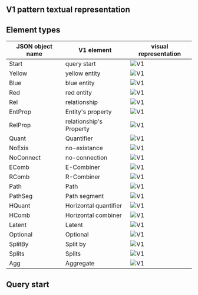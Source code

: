 ## V1 pattern textual representation

## Element types

| JSON object name | V1 element              | visual representation
|------------------|-------------------------|----------------------
| Start            | query start             | ![V1](https://raw.githubusercontent.com/LiorKogan/V1/master/Pictures/Element01.png)
| Yellow           | yellow entity           | ![V1](https://raw.githubusercontent.com/LiorKogan/V1/master/Pictures/Element02.png)
| Blue             | blue entity             | ![V1](https://raw.githubusercontent.com/LiorKogan/V1/master/Pictures/Element03.png)
| Red              | red entity              | ![V1](https://raw.githubusercontent.com/LiorKogan/V1/master/Pictures/Element04.png)
| Rel              | relationship            | ![V1](https://raw.githubusercontent.com/LiorKogan/V1/master/Pictures/Element05.png)
| EntProp          | Entity's property       | ![V1](https://raw.githubusercontent.com/LiorKogan/V1/master/Pictures/Element06.png)
| RelProp          | relationship's Property | ![V1](https://raw.githubusercontent.com/LiorKogan/V1/master/Pictures/Element07.png)
| Quant            | Quantifier              | ![V1](https://raw.githubusercontent.com/LiorKogan/V1/master/Pictures/Element08.png)
| NoExis           | no-existance            | ![V1](https://raw.githubusercontent.com/LiorKogan/V1/master/Pictures/Element09.png)
| NoConnect        | no-connection           | ![V1](https://raw.githubusercontent.com/LiorKogan/V1/master/Pictures/Element10.png)
| EComb            | E-Combiner              | ![V1](https://raw.githubusercontent.com/LiorKogan/V1/master/Pictures/Element11.png)
| RComb            | R-Combiner              | ![V1](https://raw.githubusercontent.com/LiorKogan/V1/master/Pictures/Element12.png)
| Path             | Path                    | ![V1](https://raw.githubusercontent.com/LiorKogan/V1/master/Pictures/Element13.png)
| PathSeg          | Path segment            | ![V1](https://raw.githubusercontent.com/LiorKogan/V1/master/Pictures/Element14.png)
| HQuant           | Horizontal quantifier   | ![V1](https://raw.githubusercontent.com/LiorKogan/V1/master/Pictures/Element15.png)
| HComb            | Horizontal combiner     | ![V1](https://raw.githubusercontent.com/LiorKogan/V1/master/Pictures/Element16.png)
| Latent           | Latent                  | ![V1](https://raw.githubusercontent.com/LiorKogan/V1/master/Pictures/Element17.png)
| Optional         | Optional                | ![V1](https://raw.githubusercontent.com/LiorKogan/V1/master/Pictures/Element18.png)
| SplitBy          | Split by                | ![V1](https://raw.githubusercontent.com/LiorKogan/V1/master/Pictures/Element19.png)
| Splits           | Splits                  | ![V1](https://raw.githubusercontent.com/LiorKogan/V1/master/Pictures/Element20.png)
| Agg              | Aggregate               | ![V1](https://raw.githubusercontent.com/LiorKogan/V1/master/Pictures/Element21.png)

## Query start


